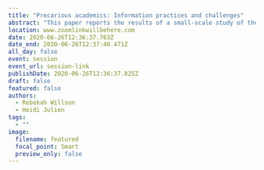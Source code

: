 ```yaml
---
title: "Precarious academics: Information practices and challenges"
abstract: "This paper reports the results of a small-scale study of the information practices of contract academic staff in the United Kingdom, which is being used as the basis for a broader study in the Canadian context. Neoliberal approaches to the management of higher education across the globe, including Canada, are contributing to a highly challenging environment for contract academic staff, who face marginalization, insecurity, and significant stress. The study seeks to give voice to this growing complement of contract academic staff, to identify practical responses to these challenges."
location: www.zoomlinkwillbehere.com
date: 2020-06-26T12:36:37.763Z
date_end: 2020-06-26T12:37:40.471Z
all_day: false
event: session
event_url: session-link
publishDate: 2020-06-26T12:36:37.825Z
draft: false
featured: false
authors:
  - Rebekah Willson
  - Heidi Julien
tags:
  - ""
image:
  filename: featured
  focal_point: Smart
  preview_only: false
---
```

